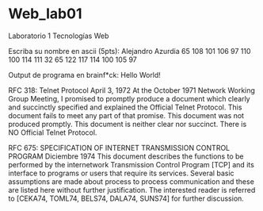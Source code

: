 # Web_lab01
Laboratorio 1 Tecnologías Web


Escriba su nombre en ascii (5pts):
    Alejandro Azurdia
    65 108 101 106 97 110 100 114 111 32 65 122 117 114 100 105 97

Output de programa en brainf*ck:
    Hello World!

RFC 318:
    Telnet Protocol
    April 3, 1972
    At the October 1971 Network Working Group Meeting, I promised to promptly produce a document which clearly and succinctly specified and explained the Official Telnet Protocol.  This document fails to meet any part of that promise.  This document was not produced promptly.  This document is neither clear nor succinct.  There is NO Official Telnet Protocol.

RFC 675:
    SPECIFICATION OF INTERNET TRANSMISSION CONTROL PROGRAM
    Diciembre 1974
    This document describes the functions to be performed by the
        internetwork Transmission Control Program [TCP] and its interface to
        programs or users that require its services. Several basic
        assumptions are made about process to process communication and these
        are listed here without further justification. The interested reader
        is referred to [CEKA74, TOML74, BELS74, DALA74, SUNS74] for further
        discussion.

